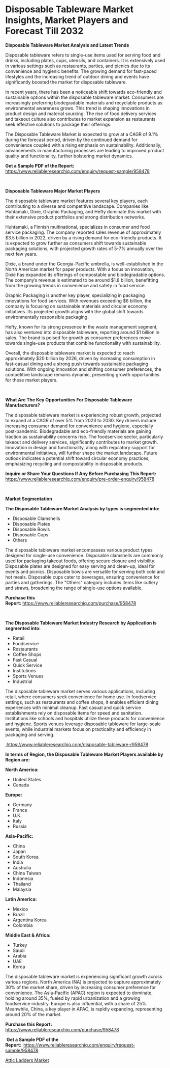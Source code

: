 <p><h1>Disposable Tableware Market Insights, Market Players and Forecast Till 2032</h1></p><p><strong>Disposable Tableware Market Analysis and Latest Trends</strong></p>
<p><p>Disposable tableware refers to single-use items used for serving food and drinks, including plates, cups, utensils, and containers. It is extensively used in various settings such as restaurants, parties, and picnics due to its convenience and hygienic benefits. The growing demand for fast-paced lifestyles and the increasing trend of outdoor dining and events have significantly boosted the market for disposable tableware.</p><p>In recent years, there has been a noticeable shift towards eco-friendly and sustainable options within the disposable tableware market. Consumers are increasingly preferring biodegradable materials and recyclable products as environmental awareness grows. This trend is shaping innovations in product design and material sourcing. The rise of food delivery services and takeout culture also contributes to market expansion as restaurants seek effective solutions to package their offerings.</p><p>The Disposable Tableware Market is expected to grow at a CAGR of 9.1% during the forecast period, driven by the continued demand for convenience coupled with a rising emphasis on sustainability. Additionally, advancements in manufacturing processes are leading to improved product quality and functionality, further bolstering market dynamics.</p></p>
<p><strong>Get a Sample PDF of the Report:&nbsp;</strong> <a href="https://www.reliableresearchiq.com/enquiry/request-sample/958478?utm_campaign=2144&utm_medium=2&utm_source=Github&utm_content=ia&utm_term=07022025&utm_id=disposable-tableware">https://www.reliableresearchiq.com/enquiry/request-sample/958478</a></p>
<p>&nbsp;</p>
<p><strong>Disposable Tableware Major Market Players</strong></p>
<p><p>The disposable tableware market features several key players, each contributing to a diverse and competitive landscape. Companies like Huhtamaki, Dixie, Graphic Packaging, and Hefty dominate this market with their extensive product portfolios and strong distribution networks.</p><p>Huhtamaki, a Finnish multinational, specializes in consumer and food service packaging. The company reported sales revenue of approximately $3.5 billion in 2022, driven by a rising demand for eco-friendly products. It is expected to grow further as consumers shift towards sustainable packaging solutions, with projected growth rates of 5-7% annually over the next few years.</p><p>Dixie, a brand under the Georgia-Pacific umbrella, is well-established in the North American market for paper products. With a focus on innovation, Dixie has expanded its offerings of compostable and biodegradable options. The company’s revenue is estimated to be around $1.8 billion, benefitting from the growing trends in convenience and safety in food service.</p><p>Graphic Packaging is another key player, specializing in packaging innovations for food services. With revenues exceeding $6 billion, the company is focusing on sustainable materials and circular economy initiatives. Its projected growth aligns with the global shift towards environmentally responsible packaging.</p><p>Hefty, known for its strong presence in the waste management segment, has also ventured into disposable tableware, reporting around $1 billion in sales. The brand is poised for growth as consumer preferences move towards single-use products that combine functionality with sustainability.</p><p>Overall, the disposable tableware market is expected to reach approximately $20 billion by 2026, driven by increasing consumption in fast-casual dining and a strong push towards sustainable packaging solutions. With ongoing innovation and shifting consumer preferences, the competitive landscape remains dynamic, presenting growth opportunities for these market players.</p></p>
<p>&nbsp;</p>
<p><strong>What Are The Key Opportunities For Disposable Tableware Manufacturers?</strong></p>
<p><p>The disposable tableware market is experiencing robust growth, projected to expand at a CAGR of over 5% from 2023 to 2030. Key drivers include increasing consumer demand for convenience and hygiene, especially post-pandemic. Biodegradable and eco-friendly materials are gaining traction as sustainability concerns rise. The foodservice sector, particularly takeout and delivery services, significantly contributes to market growth. Innovation in design and functionality, along with regulatory support for environmental initiatives, will further shape the market landscape. Future outlook indicates a potential shift toward circular economy practices, emphasizing recycling and compostability in disposable products.</p></p>
<p><strong>Inquire or Share Your Questions If Any Before Purchasing This Report:</strong> <a href="https://www.reliableresearchiq.com/enquiry/pre-order-enquiry/958478?utm_campaign=2144&utm_medium=2&utm_source=Github&utm_content=ia&utm_term=07022025&utm_id=disposable-tableware">https://www.reliableresearchiq.com/enquiry/pre-order-enquiry/958478</a></p>
<p>&nbsp;</p>
<p><strong>Market Segmentation</strong></p>
<p><strong>The Disposable Tableware Market Analysis by types is segmented into:</strong></p>
<p><ul><li>Disposable Clamshells</li><li>Disposable Plates</li><li>Disposable Bowls</li><li>Disposable Cups</li><li>Others</li></ul></p>
<p><p>The disposable tableware market encompasses various product types designed for single-use convenience. Disposable clamshells are commonly used for packaging takeout foods, offering secure closure and visibility. Disposable plates are designed for easy serving and clean-up, ideal for events and picnics. Disposable bowls are versatile for serving both cold and hot meals. Disposable cups cater to beverages, ensuring convenience for parties and gatherings. The "Others" category includes items like cutlery and straws, broadening the range of single-use options available.</p></p>
<p><strong>Purchase this Report:&nbsp;</strong><a href="https://www.reliableresearchiq.com/purchase/958478?utm_campaign=2144&utm_medium=2&utm_source=Github&utm_content=ia&utm_term=07022025&utm_id=disposable-tableware">https://www.reliableresearchiq.com/purchase/958478</a></p>
<p>&nbsp;</p>
<p><strong>The Disposable Tableware Market Industry Research by Application is segmented into:</strong></p>
<p><ul><li>Retail</li><li>Foodservice</li><li>Restaurants</li><li>Coffee Shops</li><li>Fast Casual</li><li>Quick Service</li><li>Institutions</li><li>Sports Venues</li><li>Industrial</li></ul></p>
<p><p>The disposable tableware market serves various applications, including retail, where consumers seek convenience for home use. In foodservice settings, such as restaurants and coffee shops, it enables efficient dining experiences with minimal cleanup. Fast casual and quick service establishments rely on disposable items for speed and sanitation. Institutions like schools and hospitals utilize these products for convenience and hygiene. Sports venues leverage disposable tableware for large-scale events, while industrial markets focus on practicality and efficiency in packaging and serving.</p></p>
<p><a href="https://www.reliableresearchiq.com/disposable-tableware-r958478?utm_campaign=2144&utm_medium=2&utm_source=Github&utm_content=ia&utm_term=07022025&utm_id=disposable-tableware">&nbsp;https://www.reliableresearchiq.com/disposable-tableware-r958478</a></p>
<p><strong>In terms of Region, the Disposable Tableware Market Players available by Region are:</strong></p>
<p>
    <p> <strong> North America: </strong>
        <ul>
            <li>United States</li>
            <li>Canada</li>
        </ul>
        </p> 
    <p> <strong> Europe: </strong>
        <ul>
            <li>Germany</li>
            <li>France</li>
            <li>U.K.</li>
            <li>Italy</li>
            <li>Russia</li>
        </ul>
        </p> 
    <p> <strong> Asia-Pacific: </strong>
        <ul>
            <li>China</li>
            <li>Japan</li>
            <li>South Korea</li>
            <li>India</li>
            <li>Australia</li>
            <li>China Taiwan</li>
            <li>Indonesia</li>
            <li>Thailand</li>
            <li>Malaysia</li>
        </ul>
        </p> 
    <p> <strong> Latin America: </strong>
        <ul>
            <li>Mexico</li>
            <li>Brazil</li>
            <li>Argentina Korea</li>
            <li>Colombia</li>
        </ul>
        </p> 
    <p> <strong> Middle East & Africa: </strong>
        <ul>
            <li>Turkey</li>
            <li>Saudi</li>
            <li>Arabia</li>
            <li>UAE</li>
            <li>Korea</li>
        </ul>
    </p>
    </p>
<p><p>The disposable tableware market is experiencing significant growth across various regions. North America (NA) is projected to capture approximately 30% of the market share, driven by increasing consumer preference for convenience. The Asia-Pacific (APAC) region is expected to dominate, holding around 35%, fueled by rapid urbanization and a growing foodservice industry. Europe is also influential, with a share of 25%. Meanwhile, China, a key player in APAC, is rapidly expanding, representing around 20% of the market.</p></p>
<p><strong>Purchase this Report: </strong><a href="https://www.reliableresearchiq.com/purchase/958478?utm_campaign=2144&utm_medium=2&utm_source=Github&utm_content=ia&utm_term=07022025&utm_id=disposable-tableware">https://www.reliableresearchiq.com/purchase/958478</a></p>
<p>&nbsp;<strong>Get a Sample PDF of the Report:&nbsp;&nbsp;</strong><a href="https://www.reliableresearchiq.com/enquiry/request-sample/958478?utm_campaign=2144&utm_medium=2&utm_source=Github&utm_content=ia&utm_term=07022025&utm_id=disposable-tableware">https://www.reliableresearchiq.com/enquiry/request-sample/958478</a></p>
<p><strong></strong></p>
<p><p><a href="https://github.com/AshrafKhan865/Market-Research-Report-List-1/blob/main/attic-ladders-market.md?utm_campaign=2144&utm_medium=2&utm_source=Github&utm_content=ia&utm_term=07022025&utm_id=disposable-tableware">Attic Ladders Market</a></p></p>